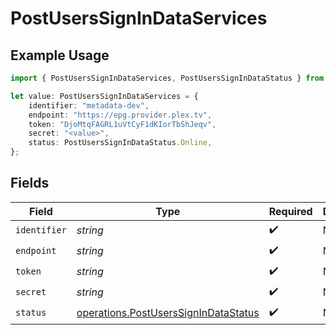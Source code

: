 # PostUsersSignInDataServices

## Example Usage

```typescript
import { PostUsersSignInDataServices, PostUsersSignInDataStatus } from "@lukehagar/plexjs/sdk/models/operations";

let value: PostUsersSignInDataServices = {
    identifier: "metadata-dev",
    endpoint: "https://epg.provider.plex.tv",
    token: "DjoMtqFAGRL1uVtCyF1dKIorTbShJeqv",
    secret: "<value>",
    status: PostUsersSignInDataStatus.Online,
};
```

## Fields

| Field                                                                                               | Type                                                                                                | Required                                                                                            | Description                                                                                         | Example                                                                                             |
| --------------------------------------------------------------------------------------------------- | --------------------------------------------------------------------------------------------------- | --------------------------------------------------------------------------------------------------- | --------------------------------------------------------------------------------------------------- | --------------------------------------------------------------------------------------------------- |
| `identifier`                                                                                        | *string*                                                                                            | :heavy_check_mark:                                                                                  | N/A                                                                                                 | metadata-dev                                                                                        |
| `endpoint`                                                                                          | *string*                                                                                            | :heavy_check_mark:                                                                                  | N/A                                                                                                 | https://epg.provider.plex.tv                                                                        |
| `token`                                                                                             | *string*                                                                                            | :heavy_check_mark:                                                                                  | N/A                                                                                                 | DjoMtqFAGRL1uVtCyF1dKIorTbShJeqv                                                                    |
| `secret`                                                                                            | *string*                                                                                            | :heavy_check_mark:                                                                                  | N/A                                                                                                 |                                                                                                     |
| `status`                                                                                            | [operations.PostUsersSignInDataStatus](../../../sdk/models/operations/postuserssignindatastatus.md) | :heavy_check_mark:                                                                                  | N/A                                                                                                 | online                                                                                              |